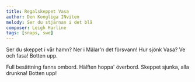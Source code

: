 ```yaml
---
title: Regalskeppet Vasa
author: Den Kongliga INviten
melody: Ser du stjärnan i det blå
composer: Leigh Harline
tags: [snaps, swe]
---
```


Ser du skeppet i vår hamn?
Ner i Mälar'n det försvann!
Hur sjönk Vasa? Ve och fasa!
Botten upp.

Full besättning fanns ombord.
Hälften hoppa' överbord.
Skeppet sjunka, alla drunkna!
Botten upp!
